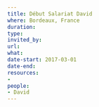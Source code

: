 ```yaml
---
title: Début Salariat David
where: Bordeaux, France
duration: 
type: 
invited_by: 
url: 
what: 
date-start: 2017-03-01
date-end: 
resources:
- 
people:
- David
---
```

